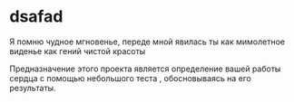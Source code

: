 # dsafad
Я помню чудное мгновенье,
переде мной явилась ты
как мимолетное виденье 
как гений чистой красоты 

Предназначение этого проекта является определение вашей работы сердца с помощью небольшого теста , обосновываясь на его результаты.
